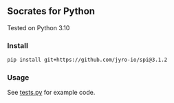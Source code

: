 ## Socrates for Python

Tested on Python 3.10

### Install

```bash
pip install git+https://github.com/jyro-io/spi@3.1.2
```

### Usage

See [tests.py](tests.py) for example code.
